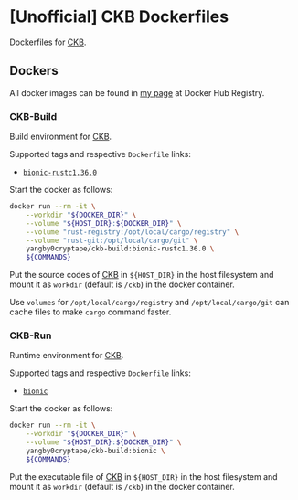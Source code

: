 # [Unofficial] CKB Dockerfiles

Dockerfiles for [CKB].

## Dockers

All docker images can be found in [my page][my-docker-hub-url] at Docker Hub
Registry.

### CKB-Build

Build environment for [CKB].

Supported tags and respective `Dockerfile` links:
  - [`bionic-rustc1.36.0`]

Start the docker as follows:

```bash
docker run --rm -it \
    --workdir "${DOCKER_DIR}" \
    --volume "${HOST_DIR}:${DOCKER_DIR}" \
    --volume "rust-registry:/opt/local/cargo/registry" \
    --volume "rust-git:/opt/local/cargo/git" \
    yangby0cryptape/ckb-build:bionic-rustc1.36.0 \
    ${COMMANDS}
```

Put the source codes of [CKB] in `${HOST_DIR}` in the host filesystem and mount
it as `workdir` (default is `/ckb`) in the docker container.

Use `volumes` for `/opt/local/cargo/registry` and `/opt/local/cargo/git` can
cache files to make `cargo` command faster.

### CKB-Run

Runtime environment for [CKB].

Supported tags and respective `Dockerfile` links:
  - [`bionic`]

Start the docker as follows:

```bash
docker run --rm -it \
    --workdir "${DOCKER_DIR}" \
    --volume "${HOST_DIR}:${DOCKER_DIR}" \
    yangby0cryptape/ckb-build:bionic \
    ${COMMANDS}
```

Put the executable file of [CKB] in `${HOST_DIR}` in the host filesystem and
mount it as `workdir` (default is `/ckb`) in the docker container.

[CKB]: https://github.com/nervosnetwork/ckb
[my-docker-hub-url]: https://hub.docker.com/u/yangby0cryptape/
[`bionic-rustc1.36.0`]: https://github.com/yangby-cryptape/ckb-dockerfiles/tree/master/ubuntu/bionic/build
[`bionic`]: https://github.com/yangby-cryptape/ckb-dockerfiles/tree/master/ubuntu/bionic/run
